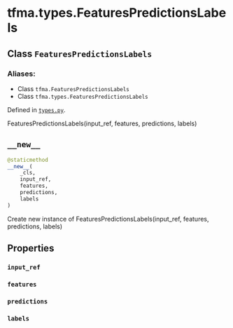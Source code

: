 <div itemscope itemtype="http://developers.google.com/ReferenceObject">
<meta itemprop="name" content="tfma.types.FeaturesPredictionsLabels" />
<meta itemprop="path" content="Stable" />
<meta itemprop="property" content="input_ref"/>
<meta itemprop="property" content="features"/>
<meta itemprop="property" content="predictions"/>
<meta itemprop="property" content="labels"/>
<meta itemprop="property" content="__new__"/>
</div>

# tfma.types.FeaturesPredictionsLabels

## Class `FeaturesPredictionsLabels`



### Aliases:

* Class `tfma.FeaturesPredictionsLabels`
* Class `tfma.types.FeaturesPredictionsLabels`



Defined in [`types.py`](https://github.com/tensorflow/model-analysis/tree/master/tensorflow_model_analysis/types.py).

<!-- Placeholder for "Used in" -->

FeaturesPredictionsLabels(input_ref, features, predictions, labels)

<h2 id="__new__"><code>__new__</code></h2>

``` python
@staticmethod
__new__(
    _cls,
    input_ref,
    features,
    predictions,
    labels
)
```

Create new instance of FeaturesPredictionsLabels(input_ref, features, predictions, labels)



## Properties

<h3 id="input_ref"><code>input_ref</code></h3>



<h3 id="features"><code>features</code></h3>



<h3 id="predictions"><code>predictions</code></h3>



<h3 id="labels"><code>labels</code></h3>





